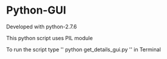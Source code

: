 # Python-GUI

Developed with python-2.7.6

This python script uses PIL module

To run the script type 
''
python get_details_gui.py
''
in Terminal
